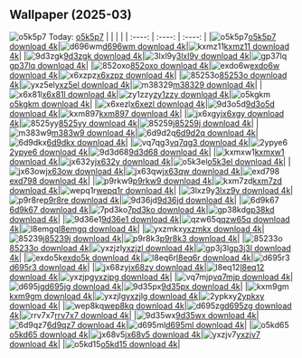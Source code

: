## Wallpaper (2025-03)
![o5k5p7](https://w.wallhaven.cc/full/o5/wallhaven-o5k5p7.jpg) Today: [o5k5p7](https://th.wallhaven.cc/small/o5/o5k5p7.jpg)
|      |      |      |
| :----: | :----: | :----: |
|![o5k5p7](https://th.wallhaven.cc/small/o5/o5k5p7.jpg)[o5k5p7 download 4k](https://wallhaven.cc/w/o5k5p7)|![d696wm](https://th.wallhaven.cc/small/d6/d696wm.jpg)[d696wm download 4k](https://wallhaven.cc/w/d696wm)|![kxmz11](https://th.wallhaven.cc/small/kx/kxmz11.jpg)[kxmz11 download 4k](https://wallhaven.cc/w/kxmz11)|
|![9d3zgk](https://th.wallhaven.cc/small/9d/9d3zgk.jpg)[9d3zgk download 4k](https://wallhaven.cc/w/9d3zgk)|![3lxl9y](https://th.wallhaven.cc/small/3l/3lxl9y.jpg)[3lxl9y download 4k](https://wallhaven.cc/w/3lxl9y)|![gp37lq](https://th.wallhaven.cc/small/gp/gp37lq.jpg)[gp37lq download 4k](https://wallhaven.cc/w/gp37lq)|
|![852oxo](https://th.wallhaven.cc/small/85/852oxo.jpg)[852oxo download 4k](https://wallhaven.cc/w/852oxo)|![exdo6w](https://th.wallhaven.cc/small/ex/exdo6w.jpg)[exdo6w download 4k](https://wallhaven.cc/w/exdo6w)|![x6xzpz](https://th.wallhaven.cc/small/x6/x6xzpz.jpg)[x6xzpz download 4k](https://wallhaven.cc/w/x6xzpz)|
|![85253o](https://th.wallhaven.cc/small/85/85253o.jpg)[85253o download 4k](https://wallhaven.cc/w/85253o)|![yxz5el](https://th.wallhaven.cc/small/yx/yxz5el.jpg)[yxz5el download 4k](https://wallhaven.cc/w/yxz5el)|![m38329](https://th.wallhaven.cc/small/m3/m38329.jpg)[m38329 download 4k](https://wallhaven.cc/w/m38329)|
|![x6x81l](https://th.wallhaven.cc/small/x6/x6x81l.jpg)[x6x81l download 4k](https://wallhaven.cc/w/x6x81l)|![zy1zzy](https://th.wallhaven.cc/small/zy/zy1zzy.jpg)[zy1zzy download 4k](https://wallhaven.cc/w/zy1zzy)|![o5kgkm](https://th.wallhaven.cc/small/o5/o5kgkm.jpg)[o5kgkm download 4k](https://wallhaven.cc/w/o5kgkm)|
|![x6xezl](https://th.wallhaven.cc/small/x6/x6xezl.jpg)[x6xezl download 4k](https://wallhaven.cc/w/x6xezl)|![9d3o5d](https://th.wallhaven.cc/small/9d/9d3o5d.jpg)[9d3o5d download 4k](https://wallhaven.cc/w/9d3o5d)|![kxm897](https://th.wallhaven.cc/small/kx/kxm897.jpg)[kxm897 download 4k](https://wallhaven.cc/w/kxm897)|
|![jx6xgy](https://th.wallhaven.cc/small/jx/jx6xgy.jpg)[jx6xgy download 4k](https://wallhaven.cc/w/jx6xgy)|![8525yy](https://th.wallhaven.cc/small/85/8525yy.jpg)[8525yy download 4k](https://wallhaven.cc/w/8525yy)|![85259j](https://th.wallhaven.cc/small/85/85259j.jpg)[85259j download 4k](https://wallhaven.cc/w/85259j)|
|![m383w9](https://th.wallhaven.cc/small/m3/m383w9.jpg)[m383w9 download 4k](https://wallhaven.cc/w/m383w9)|![6d9d2q](https://th.wallhaven.cc/small/6d/6d9d2q.jpg)[6d9d2q download 4k](https://wallhaven.cc/w/6d9d2q)|![6d9dkx](https://th.wallhaven.cc/small/6d/6d9dkx.jpg)[6d9dkx download 4k](https://wallhaven.cc/w/6d9dkx)|
|![vq7qg3](https://th.wallhaven.cc/small/vq/vq7qg3.jpg)[vq7qg3 download 4k](https://wallhaven.cc/w/vq7qg3)|![2ypye6](https://th.wallhaven.cc/small/2y/2ypye6.jpg)[2ypye6 download 4k](https://wallhaven.cc/w/2ypye6)|![9d3d68](https://th.wallhaven.cc/small/9d/9d3d68.jpg)[9d3d68 download 4k](https://wallhaven.cc/w/9d3d68)|
|![kxmxw1](https://th.wallhaven.cc/small/kx/kxmxw1.jpg)[kxmxw1 download 4k](https://wallhaven.cc/w/kxmxw1)|![jx632y](https://th.wallhaven.cc/small/jx/jx632y.jpg)[jx632y download 4k](https://wallhaven.cc/w/jx632y)|![o5k3el](https://th.wallhaven.cc/small/o5/o5k3el.jpg)[o5k3el download 4k](https://wallhaven.cc/w/o5k3el)|
|![jx63ow](https://th.wallhaven.cc/small/jx/jx63ow.jpg)[jx63ow download 4k](https://wallhaven.cc/w/jx63ow)|![jx63qw](https://th.wallhaven.cc/small/jx/jx63qw.jpg)[jx63qw download 4k](https://wallhaven.cc/w/jx63qw)|![exd798](https://th.wallhaven.cc/small/ex/exd798.jpg)[exd798 download 4k](https://wallhaven.cc/w/exd798)|
|![p9rkw9](https://th.wallhaven.cc/small/p9/p9rkw9.jpg)[p9rkw9 download 4k](https://wallhaven.cc/w/p9rkw9)|![kxm7zd](https://th.wallhaven.cc/small/kx/kxm7zd.jpg)[kxm7zd download 4k](https://wallhaven.cc/w/kxm7zd)|![wepq1r](https://th.wallhaven.cc/small/we/wepq1r.jpg)[wepq1r download 4k](https://wallhaven.cc/w/wepq1r)|
|![3lxz9y](https://th.wallhaven.cc/small/3l/3lxz9y.jpg)[3lxz9y download 4k](https://wallhaven.cc/w/3lxz9y)|![p9r8re](https://th.wallhaven.cc/small/p9/p9r8re.jpg)[p9r8re download 4k](https://wallhaven.cc/w/p9r8re)|![9d36jd](https://th.wallhaven.cc/small/9d/9d36jd.jpg)[9d36jd download 4k](https://wallhaven.cc/w/9d36jd)|
|![6d9k67](https://th.wallhaven.cc/small/6d/6d9k67.jpg)[6d9k67 download 4k](https://wallhaven.cc/w/6d9k67)|![7pd3ko](https://th.wallhaven.cc/small/7p/7pd3ko.jpg)[7pd3ko download 4k](https://wallhaven.cc/w/7pd3ko)|![gp38kd](https://th.wallhaven.cc/small/gp/gp38kd.jpg)[gp38kd download 4k](https://wallhaven.cc/w/gp38kd)|
|![9d36e1](https://th.wallhaven.cc/small/9d/9d36e1.jpg)[9d36e1 download 4k](https://wallhaven.cc/w/9d36e1)|![qzw65q](https://th.wallhaven.cc/small/qz/qzw65q.jpg)[qzw65q download 4k](https://wallhaven.cc/w/qzw65q)|![l8emgq](https://th.wallhaven.cc/small/l8/l8emgq.jpg)[l8emgq download 4k](https://wallhaven.cc/w/l8emgq)|
|![yxzmkx](https://th.wallhaven.cc/small/yx/yxzmkx.jpg)[yxzmkx download 4k](https://wallhaven.cc/w/yxzmkx)|![85239j](https://th.wallhaven.cc/small/85/85239j.jpg)[85239j download 4k](https://wallhaven.cc/w/85239j)|![p9r8k3](https://th.wallhaven.cc/small/p9/p9r8k3.jpg)[p9r8k3 download 4k](https://wallhaven.cc/w/p9r8k3)|
|![85233o](https://th.wallhaven.cc/small/85/85233o.jpg)[85233o download 4k](https://wallhaven.cc/w/85233o)|![yxzjzl](https://th.wallhaven.cc/small/yx/yxzjzl.jpg)[yxzjzl download 4k](https://wallhaven.cc/w/yxzjzl)|![gp3j3l](https://th.wallhaven.cc/small/gp/gp3j3l.jpg)[gp3j3l download 4k](https://wallhaven.cc/w/gp3j3l)|
|![exdo5k](https://th.wallhaven.cc/small/ex/exdo5k.jpg)[exdo5k download 4k](https://wallhaven.cc/w/exdo5k)|![l8eq6r](https://th.wallhaven.cc/small/l8/l8eq6r.jpg)[l8eq6r download 4k](https://wallhaven.cc/w/l8eq6r)|![d695r3](https://th.wallhaven.cc/small/d6/d695r3.jpg)[d695r3 download 4k](https://wallhaven.cc/w/d695r3)|
|![jx68zy](https://th.wallhaven.cc/small/jx/jx68zy.jpg)[jx68zy download 4k](https://wallhaven.cc/w/jx68zy)|![l8eq12](https://th.wallhaven.cc/small/l8/l8eq12.jpg)[l8eq12 download 4k](https://wallhaven.cc/w/l8eq12)|![yxzjpg](https://th.wallhaven.cc/small/yx/yxzjpg.jpg)[yxzjpg download 4k](https://wallhaven.cc/w/yxzjpg)|
|![vq7mjp](https://th.wallhaven.cc/small/vq/vq7mjp.jpg)[vq7mjp download 4k](https://wallhaven.cc/w/vq7mjp)|![d695jg](https://th.wallhaven.cc/small/d6/d695jg.jpg)[d695jg download 4k](https://wallhaven.cc/w/d695jg)|![9d35px](https://th.wallhaven.cc/small/9d/9d35px.jpg)[9d35px download 4k](https://wallhaven.cc/w/9d35px)|
|![kxm9gm](https://th.wallhaven.cc/small/kx/kxm9gm.jpg)[kxm9gm download 4k](https://wallhaven.cc/w/kxm9gm)|![yxzjlg](https://th.wallhaven.cc/small/yx/yxzjlg.jpg)[yxzjlg download 4k](https://wallhaven.cc/w/yxzjlg)|![2ypkxy](https://th.wallhaven.cc/small/2y/2ypkxy.jpg)[2ypkxy download 4k](https://wallhaven.cc/w/2ypkxy)|
|![wep8kq](https://th.wallhaven.cc/small/we/wep8kq.jpg)[wep8kq download 4k](https://wallhaven.cc/w/wep8kq)|![d695zg](https://th.wallhaven.cc/small/d6/d695zg.jpg)[d695zg download 4k](https://wallhaven.cc/w/d695zg)|![rrv7x7](https://th.wallhaven.cc/small/rr/rrv7x7.jpg)[rrv7x7 download 4k](https://wallhaven.cc/w/rrv7x7)|
|![9d35wx](https://th.wallhaven.cc/small/9d/9d35wx.jpg)[9d35wx download 4k](https://wallhaven.cc/w/9d35wx)|![6d9qz7](https://th.wallhaven.cc/small/6d/6d9qz7.jpg)[6d9qz7 download 4k](https://wallhaven.cc/w/6d9qz7)|![d695ml](https://th.wallhaven.cc/small/d6/d695ml.jpg)[d695ml download 4k](https://wallhaven.cc/w/d695ml)|
|![o5kd65](https://th.wallhaven.cc/small/o5/o5kd65.jpg)[o5kd65 download 4k](https://wallhaven.cc/w/o5kd65)|![jx68v5](https://th.wallhaven.cc/small/jx/jx68v5.jpg)[jx68v5 download 4k](https://wallhaven.cc/w/jx68v5)|![yxzjv7](https://th.wallhaven.cc/small/yx/yxzjv7.jpg)[yxzjv7 download 4k](https://wallhaven.cc/w/yxzjv7)|
|![o5kd15](https://th.wallhaven.cc/small/o5/o5kd15.jpg)[o5kd15 download 4k](https://wallhaven.cc/w/o5kd15)|